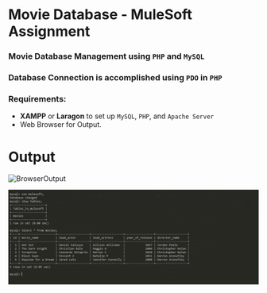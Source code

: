 # Movie Database - MuleSoft Assignment


### Movie Database Management using `PHP` and `MySQL`

### Database Connection is accomplished using `PDO` in `PHP`

### Requirements:

* **XAMPP** or **Laragon** to set up `MySQL`, `PHP`, and `Apache Server`
* Web Browser for Output.


# Output

![BrowserOutput](Browseroutput.png)

![Database](Db.png)


